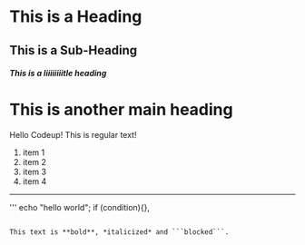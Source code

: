 # This is a Heading
## This is a Sub-Heading
##### This is a liiiiiiiitle heading
# This is another main heading

Hello Codeup! This is regular text!

1. item 1
2. item 2
3. item 3
4. item 4

---

''' echo "hello world";
if (condition){},
```

This text is **bold**, *italicized* and ```blocked```.